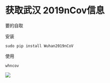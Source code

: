 # 获取武汉 2019nCov信息

要的自取

安装

```
sudo pip install Wuhan2019nCoV
```

使用

```
whncov
```



![](https://github.com/Jacksgong/wuhan-2019-nCoV/raw/master/arts/demo.png)
